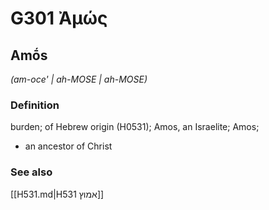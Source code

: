 # G301 Ἀμώς

## Amṓs

_(am-oce' | ah-MOSE | ah-MOSE)_

### Definition

burden; of Hebrew origin (H0531); Amos, an Israelite; Amos; 

- an ancestor of Christ

### See also

[[H531.md|H531 אמוץ]]

